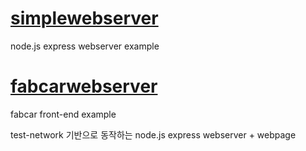 # [simplewebserver](https://github.com/bc8c/C202_AP_front-end-example/tree/master/simplewebserver)
node.js express webserver example

# [fabcarwebserver](https://github.com/bc8c/C202_AP_front-end-example/tree/master/fabcarwebserver)
fabcar front-end example

test-network 기반으로 동작하는 node.js express webserver + webpage
